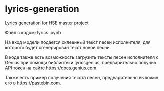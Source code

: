# lyrics-generation
Lyrics generation for HSE master project

Файл с кодом: lyrics.ipynb

На вход модели подается склеенный текст песен исполнителя, для которого будет сгенерирован текст новой песни.

В коде также есть возможность загрузить тексты песен исполнителя с Genius при помощи библиотеки lyricsgenius, предварительно получив API токен на сайте https://docs.genius.com.

Также есть пример получения текста песен, предварительно выложив его в https://pastebin.com.